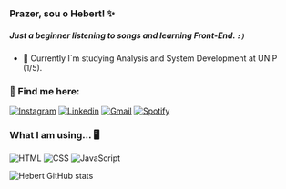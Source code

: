 ### Prazer, sou o Hebert! ✨

##### Just a beginner listening to songs and learning Front-End. `:)`

- 📖 Currently I`m studying Analysis and System Development at <span color="red">UNIP</span> (1/5).

### 💬 Find me here:

[![Instagram](https://img.shields.io/badge/Instagram-E4405F.svg?style=for-the-badge&logo=Instagram&logoColor=white)](https://www.instagram.com/ifgrior/?hl=pt-br)
[![Linkedin](https://img.shields.io/badge/LinkedIn-0A66C2.svg?style=for-the-badge&logo=LinkedIn&logoColor=white)](https://www.linkedin.com/in/diashebert/)
[![Gmail](https://img.shields.io/badge/Gmail-EA4335.svg?style=for-the-badge&logo=Gmail&logoColor=white)](diasshebert@gmail.com)
[![Spotify](https://img.shields.io/badge/Spotify-1DB954.svg?style=for-the-badge&logo=Spotify&logoColor=white)](https://open.spotify.com/user/22eyzudta6juwfiko6odnp4pa?si=244f259c169f483e)

### What I am using... 🖥️

![HTML](https://img.shields.io/badge/HTML5-E34F26.svg?style=for-the-badge&logo=HTML5&logoColor=white)
![CSS](https://img.shields.io/badge/CSS3-1572B6.svg?style=for-the-badge&logo=CSS3&logoColor=white)
![JavaScript](https://img.shields.io/badge/JavaScript-F7DF1E.svg?style=for-the-badge&logo=JavaScript&logoColor=black)

![Hebert GitHub stats](https://github-readme-stats.vercel.app/api/top-langs/?username=hebertdias&layout=compact&theme=dark)
